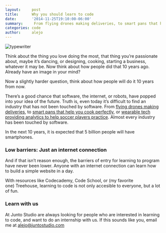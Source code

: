 ```yaml
---
layout:     post
title:      Why you should learn to code
date:       '2014-11-25T19:10:00-06:00'
summary:     From flying drones making deliveries, to smart pans that help you cook perfectly, or wearable tech providing analytics to help soccer players practice. Almost every industry has been touched by software.
categories: code 
author:     alejo
---
```


![typewriter](http://38.media.tumblr.com/176cf5e24c61644e8844a79396b2d5aa/tumblr_inline_nfmdswYftH1sa3u4l.jpg)

Think about the thing you love doing the most, that thing you’re passionate about, maybe it’s dancing, or designing, cooking, starting a business, whatever it may be.
Now think about how people did that 10 years ago. Already have an image in your mind?

Now a slightly harder question, think about how people will do it 10 years from now.

There’s a good chance that software, the internet, or robots, have popped into your idea of the future. Truth is, even today it’s difficult to find an industry that has not been touched by software. From [flying drones making deliveries](http://www.theguardian.com/technology/2014/aug/29/google-joins-amazon-in-testing-home-delivery-drones), to [smart pans that help you cook perfectly](https://www.kickstarter.com/projects/hevans/pantelligent-intelligent-pan-cook-everything-perfe), or [wearable tech providing analytics to help soccer players practice](https://www.youtube.com/watch?v=9jw2i4b8znc). Almost every industry has been touched by software.

In the next 10 years, it is expected that 5 billion people will have smartphones.

### Low barriers: Just an internet connection

And if that isn’t reason enough, the barriers of entry for learning to program have never been lower. Anyone with an internet connection can learn how to build a simple website in a day.

With resources like Codecademy, Code School, or (my favorite one) Treehouse, learning to code is not only accesible to everyone, but a lot of fun.

### Learn with us

At Junto Studio are always looking for people who are interested in learning to code, and want to do an internship with us. If this sounds like you, email me at alejo@juntostudio.com
